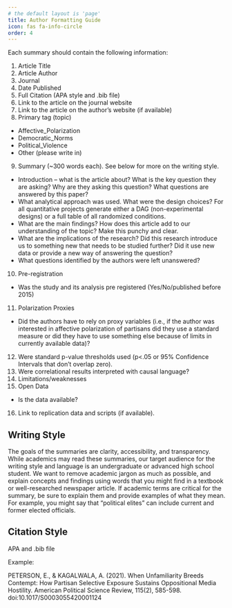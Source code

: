 ```yaml
---
# the default layout is 'page'
title: Author Formatting Guide
icon: fas fa-info-circle
order: 4
---
```


Each summary should contain the following information: 

1. Article Title
2. Article Author
3. Journal
4. Date Published
5. Full Citation (APA style and .bib file) 
6. Link to the article on the journal website
7. Link to the article on the author’s website (if available)
8. Primary tag (topic)
  - Affective_Polarization
  - Democratic_Norms
  - Political_Violence
  - Other (please write in)
9. Summary (~300 words each). See below for more on the writing style. 
  - Introduction – what is the article about? What is the key question they are asking? Why are they asking this question? What questions are answered by this paper?
  - What analytical approach was used.  What were the design choices?  For all quantitative projects generate either a DAG (non-experimental designs) or a full table of all randomized conditions.
  - What are the main findings? How does this article add to our understanding of the topic? Make this punchy and clear. 
  - What are the implications of the research? Did this research introduce us to something new that needs to be studied further? Did it use new data or provide a new way of answering the question?
  - What questions identified by the authors were left unanswered? 
10. Pre-registration 
  - Was the study and its analysis pre registered (Yes/No/published before 2015)
11. Polarization Proxies
  - Did the authors have to rely on proxy variables (i.e., if the author was interested in affective polarization of partisans did they use a standard measure or did they have to use something else because of limits in currently available data)? 
12. Were standard p-value thresholds used (p<.05 or 95% Confidence Intervals that don’t overlap zero). 
13. Were correlational results interpreted with causal language? 
14. Limitations/weaknesses 
15. Open Data
  - Is the data available? 
16. Link to replication data and scripts (if available). 

## Writing Style 

The goals of the summaries are clarity, accessibility, and transparency. While academics may read these summaries, our target audience for the writing style and language is an undergraduate or advanced high school student. We want to remove academic jargon as much as possible, and explain concepts and findings using words that you might find in a textbook or well-researched newspaper article. If academic terms are critical for the summary, be sure to explain them and provide examples of what they mean. For example, you might say that “political elites” can include current and former elected officials. 

## Citation Style 

APA and .bib file

Example: 

PETERSON, E., & KAGALWALA, A. (2021). When Unfamiliarity Breeds Contempt: How Partisan Selective Exposure Sustains Oppositional Media Hostility. American Political Science Review, 115(2), 585-598. doi:10.1017/S0003055420001124